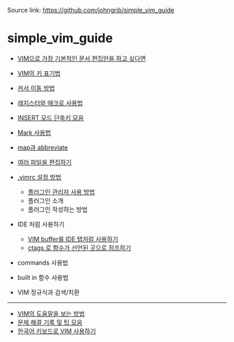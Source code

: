 Source link: https://github.com/johngrib/simple_vim_guide

# simple_vim_guide
* [VIM으로 가장 기본적인 문서 편집만을 하고 싶다면](md/for_beginners.md)
* [VIM의 키 표기법](md/keys_basic.md)
* [커서 이동 방법](md/moving.md)
* [레지스터와 매크로 사용법](md/register.md)
* [INSERT 모드 단축키 모음](md/insert_keys.md)
* [Mark 사용법](md/mark.md)
* [map과 abbreviate](md/map.md)
* [여러 파일을 편집하기](md/multiple_files.md)
* [.vimrc 설정 방법](md/vimrc.md)
    * [플러그인 관리자 사용 방법](md/plugin_man.md)
    * 플러그인 소개
    * 플러그인 작성하는 방법

* IDE 처럼 사용하기
    * [VIM buffer를 IDE 탭처럼 사용하기](md/buffertip.md)
    * [ctags 로 함수가 선언된 곳으로 점프하기](md/ctags.md)

* commands 사용법
* built in 함수 사용법
* VIM 정규식과 검색/치환

------

* [VIM의 도움말을 보는 방법](md/help.md)
* [문제 해결 기록 및 팁 모음](md/fixlog.md)
* [한국어 키보드로 VIM 사용하기](md/with_korean.md)
